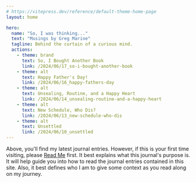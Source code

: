 ```yaml
---
# https://vitepress.dev/reference/default-theme-home-page
layout: home

hero:
  name: "So, I was thinking..."
  text: "Musings by Greg Marine"
  tagline: Behind the curtain of a curious mind.
  actions:
    - theme: brand
      text: So, I Bought Another Book
      link: /2024/06/17_so-i-bought-another-book
    - theme: alt
      text: Happy Father's Day!
      link: /2024/06/16_happy-fathers-day
    - theme: alt
      text: Unsealing, Routine, and a Happy Heart
      link: /2024/06/14_unsealing-routine-and-a-happy-heart
    - theme: alt
      text: New Schedule, Who Dis?
      link: /2024/06/13_new-schedule-who-dis
    - theme: alt
      text: Unsettled
      link: /2024/06/10_unsettled
---
```


Above, you'll find my latest journal entries. However, if this is your first time visiting, please [Read Me](read-me) first. It best explains what this journal's purpose is. It will help guide you into how to read the journal entries contained in this site. Also, it best defines who I am to give some context as you read along on my journey.